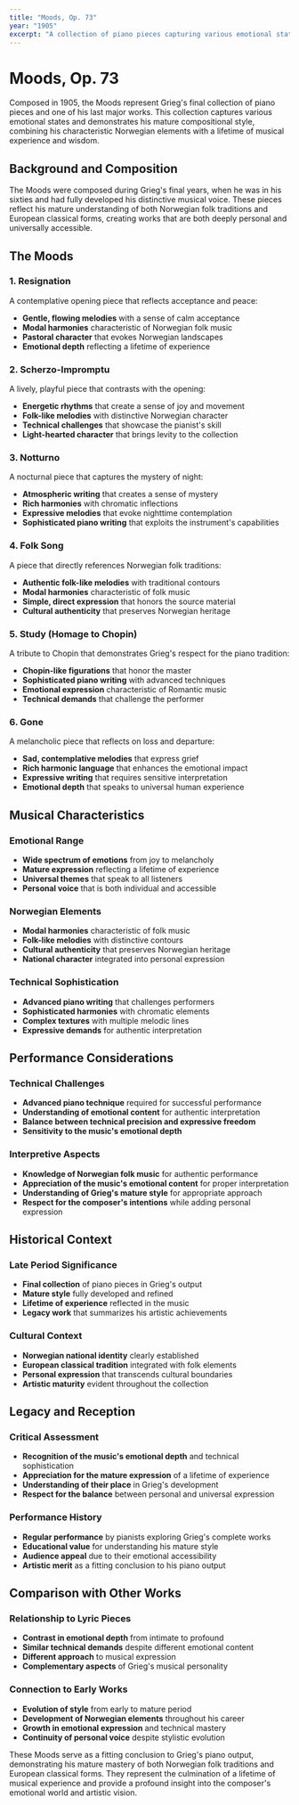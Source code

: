 ```yaml
---
title: "Moods, Op. 73"
year: "1905"
excerpt: "A collection of piano pieces capturing various emotional states."
---
```


# Moods, Op. 73

Composed in 1905, the Moods represent Grieg's final collection of piano pieces and one of his last major works. This collection captures various emotional states and demonstrates his mature compositional style, combining his characteristic Norwegian elements with a lifetime of musical experience and wisdom.

## Background and Composition

The Moods were composed during Grieg's final years, when he was in his sixties and had fully developed his distinctive musical voice. These pieces reflect his mature understanding of both Norwegian folk traditions and European classical forms, creating works that are both deeply personal and universally accessible.

## The Moods

### 1. Resignation
A contemplative opening piece that reflects acceptance and peace:
- **Gentle, flowing melodies** with a sense of calm acceptance
- **Modal harmonies** characteristic of Norwegian folk music
- **Pastoral character** that evokes Norwegian landscapes
- **Emotional depth** reflecting a lifetime of experience

### 2. Scherzo-Impromptu
A lively, playful piece that contrasts with the opening:
- **Energetic rhythms** that create a sense of joy and movement
- **Folk-like melodies** with distinctive Norwegian character
- **Technical challenges** that showcase the pianist's skill
- **Light-hearted character** that brings levity to the collection

### 3. Notturno
A nocturnal piece that captures the mystery of night:
- **Atmospheric writing** that creates a sense of mystery
- **Rich harmonies** with chromatic inflections
- **Expressive melodies** that evoke nighttime contemplation
- **Sophisticated piano writing** that exploits the instrument's capabilities

### 4. Folk Song
A piece that directly references Norwegian folk traditions:
- **Authentic folk-like melodies** with traditional contours
- **Modal harmonies** characteristic of folk music
- **Simple, direct expression** that honors the source material
- **Cultural authenticity** that preserves Norwegian heritage

### 5. Study (Homage to Chopin)
A tribute to Chopin that demonstrates Grieg's respect for the piano tradition:
- **Chopin-like figurations** that honor the master
- **Sophisticated piano writing** with advanced techniques
- **Emotional expression** characteristic of Romantic music
- **Technical demands** that challenge the performer

### 6. Gone
A melancholic piece that reflects on loss and departure:
- **Sad, contemplative melodies** that express grief
- **Rich harmonic language** that enhances the emotional impact
- **Expressive writing** that requires sensitive interpretation
- **Emotional depth** that speaks to universal human experience

## Musical Characteristics

### Emotional Range
- **Wide spectrum of emotions** from joy to melancholy
- **Mature expression** reflecting a lifetime of experience
- **Universal themes** that speak to all listeners
- **Personal voice** that is both individual and accessible

### Norwegian Elements
- **Modal harmonies** characteristic of folk music
- **Folk-like melodies** with distinctive contours
- **Cultural authenticity** that preserves Norwegian heritage
- **National character** integrated into personal expression

### Technical Sophistication
- **Advanced piano writing** that challenges performers
- **Sophisticated harmonies** with chromatic elements
- **Complex textures** with multiple melodic lines
- **Expressive demands** for authentic interpretation

## Performance Considerations

### Technical Challenges
- **Advanced piano technique** required for successful performance
- **Understanding of emotional content** for authentic interpretation
- **Balance between technical precision and expressive freedom**
- **Sensitivity to the music's emotional depth**

### Interpretive Aspects
- **Knowledge of Norwegian folk music** for authentic performance
- **Appreciation of the music's emotional content** for proper interpretation
- **Understanding of Grieg's mature style** for appropriate approach
- **Respect for the composer's intentions** while adding personal expression

## Historical Context

### Late Period Significance
- **Final collection** of piano pieces in Grieg's output
- **Mature style** fully developed and refined
- **Lifetime of experience** reflected in the music
- **Legacy work** that summarizes his artistic achievements

### Cultural Context
- **Norwegian national identity** clearly established
- **European classical tradition** integrated with folk elements
- **Personal expression** that transcends cultural boundaries
- **Artistic maturity** evident throughout the collection

## Legacy and Reception

### Critical Assessment
- **Recognition of the music's emotional depth** and technical sophistication
- **Appreciation for the mature expression** of a lifetime of experience
- **Understanding of their place** in Grieg's development
- **Respect for the balance** between personal and universal expression

### Performance History
- **Regular performance** by pianists exploring Grieg's complete works
- **Educational value** for understanding his mature style
- **Audience appeal** due to their emotional accessibility
- **Artistic merit** as a fitting conclusion to his piano output

## Comparison with Other Works

### Relationship to Lyric Pieces
- **Contrast in emotional depth** from intimate to profound
- **Similar technical demands** despite different emotional content
- **Different approach** to musical expression
- **Complementary aspects** of Grieg's musical personality

### Connection to Early Works
- **Evolution of style** from early to mature period
- **Development of Norwegian elements** throughout his career
- **Growth in emotional expression** and technical mastery
- **Continuity of personal voice** despite stylistic evolution

These Moods serve as a fitting conclusion to Grieg's piano output, demonstrating his mature mastery of both Norwegian folk traditions and European classical forms. They represent the culmination of a lifetime of musical experience and provide a profound insight into the composer's emotional world and artistic vision.
